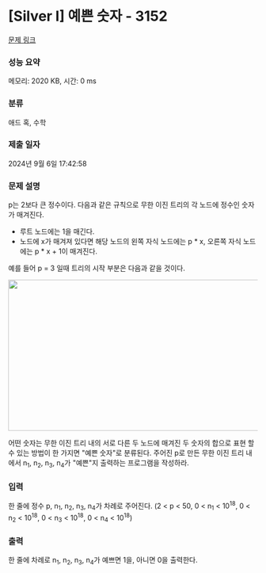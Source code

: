 # [Silver I] 예쁜 숫자 - 3152 

[문제 링크](https://www.acmicpc.net/problem/3152) 

### 성능 요약

메모리: 2020 KB, 시간: 0 ms

### 분류

애드 혹, 수학

### 제출 일자

2024년 9월 6일 17:42:58

### 문제 설명

<p>p는 2보다 큰 정수이다. 다음과 같은 규칙으로 무한 이진 트리의 각 노드에 정수인 숫자가 매겨진다.</p>

<ul>
	<li>루트 노드에는 1을 매긴다.</li>
	<li>노드에 x가 매겨져 있다면 해당 노드의 왼쪽 자식 노드에는 p * x, 오른쪽 자식 노드에는 p * x + 1이 매겨진다.</li>
</ul>

<p>예를 들어 p = 3 일때 트리의 시작 부분은 다음과 같을 것이다.</p>

<p style="text-align:center"><img src="https://onlinejudgeimages.s3-ap-northeast-1.amazonaws.com/userupload/insu_nym/20160121/20ac1a532aec950c639dcc70a7a6366e.png" style="height:305px; width:587px"></p>

<p>어떤 숫자는 무한 이진 트리 내의 서로 다른 두 노드에 매겨진 두 숫자의 합으로 표현 할 수 있는 방법이 한 가지면 "예쁜 숫자"로 분류된다. 주어진 p로 만든 무한 이진 트리 내에서  n<sub>1</sub>, n<sub>2</sub>, n<sub>3</sub>, n<sub>4</sub>가 "예쁜"지 출력하는 프로그램을 작성하라.</p>

### 입력 

 <p>한 줄에 정수 p, n<sub>1</sub>, n<sub>2</sub>, n<sub>3</sub>, n<sub>4</sub>가 차례로 주어진다. (2 < p < 50, 0 < n<sub>1</sub> < 10<sup>18</sup>, 0 < n<sub>2</sub> < 10<sup>18</sup>, 0 < n<sub>3</sub> < 10<sup>18</sup>, 0 < n<sub>4</sub> < 10<sup>18</sup>)</p>

### 출력 

 <p>한 줄에 차례로 n<sub>1</sub>, n<sub>2</sub>, n<sub>3</sub>, n<sub>4</sub>가 예쁘면 1을, 아니면 0을 출력한다.</p>

